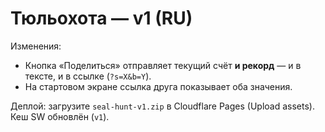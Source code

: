 # Тюльохота — v1 (RU)

Изменения:
- Кнопка «Поделиться» отправляет текущий счёт **и рекорд** — и в тексте, и в ссылке (`?s=X&b=Y`).
- На стартовом экране ссылка друга показывает оба значения.

Деплой: загрузите `seal-hunt-v1.zip` в Cloudflare Pages (Upload assets). Кеш SW обновлён (`v1`).
